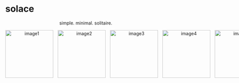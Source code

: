# solace

<p align="center">
simple. minimal. solitaire.
</p>

<div align="center">
  <div style="display: inline-block; white-space: nowrap;">
    <img src="https://github.com/user-attachments/assets/0b18a3f6-81f6-4d7a-9d58-910f600d6644" alt="image1" width="150" style="display: inline-block; margin-right: 10px;" />
    <img src="https://github.com/user-attachments/assets/9df93e6a-6dba-4032-84cd-31a42a0f2f03" alt="image2" width="150" style="display: inline-block; margin-right: 10px;" />
    <img src="https://github.com/user-attachments/assets/ab446aac-4f05-4d76-a932-dd284ce1b4e2" alt="image3" width="150" style="display: inline-block; margin-right: 10px;" />
    <img src="https://github.com/user-attachments/assets/e38c2a6b-da65-45a8-ae2c-f05dabd21fb3" alt="image4" width="150" style="display: inline-block; margin-right: 10px;" />
    <img src="https://github.com/user-attachments/assets/c176be1b-7995-4edf-926f-95adb762fd3c" alt="image5" width="150" style="display: inline-block; margin-right: 10px;" />
  </div>
</div>
